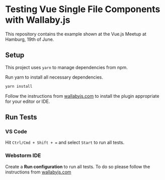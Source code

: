 # Testing Vue Single File Components with Wallaby.js

This repository contains the example shown at the Vue.js Meetup at Hamburg, 19th of June.

## Setup

This project uses `yarn` to manage dependencies from npm.

Run yarn to install all necessary dependencies.
```bash
yarn install
```

Follow the instructions from [wallabyjs.com](https://wallabyjs.com/download/)
to install the plugin appropriate for your editor or IDE.

## Run Tests

### VS Code

Hit `Ctrl/Cmd + Shift + =` and select `Start` to run all tests.

### Webstorm IDE

Create a **Run configuration** to run all tests.
To do so please follow the instructions from [wallabyjs.com](https://wallabyjs.com/docs/intro/get-started-jetbrains.html)  

